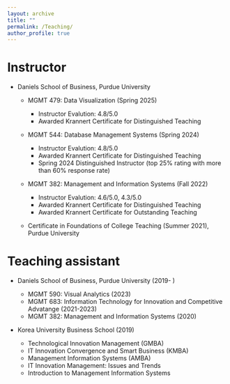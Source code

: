 ```yaml
---
layout: archive
title: ""
permalink: /Teaching/
author_profile: true
---
```




Instructor 
======
* Daniels School of Business, Purdue University
  * MGMT 479: Data Visualization (Spring 2025)
    * Instructor Evalution: 4.8/5.0
    * Awarded Krannert Certificate for Distinguished Teaching
      
  * MGMT 544: Database Management Systems (Spring 2024)
    * Instructor Evalution: 4.8/5.0
    * Awarded Krannert Certificate for Distinguished Teaching
    * Spring 2024 Distinguished Instructor (top 25% rating with more than 60% response rate)
     
  * MGMT 382: Management and Information Systems (Fall 2022)
    * Instructor Evalution: 4.6/5.0, 4.3/5.0
    * Awarded Krannert Certificate for Distinguished Teaching
    * Awarded Krannert Certificate for Outstanding Teaching

  * Certificate in Foundations of College Teaching (Summer 2021), Purdue University

Teaching assistant
======
* Daniels School of Business, Purdue University (2019- )
  * MGMT 590: Visual Analytics (2023)
  * MGMT 683: Information Technology for Innovation and Competitive Advatange (2021-2023)
  * MGMT 382: Management and Information Systems (2020) 
  
  
* Korea University Business School (2019)
  * Technological Innovation Management (GMBA)
  * IT Innovation Convergence and Smart Business (KMBA)
  * Management Information Systems (AMBA)
  * IT Innovation Management: Issues and Trends
  * Introduction to Management Information Systems

